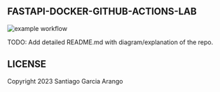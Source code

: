## FASTAPI-DOCKER-GITHUB-ACTIONS-LAB

![example workflow](https://github.com/san99tiago/fastapi-docker-github-actions/actions/workflows/ci.yml/badge.svg)

TODO: Add detailed README.md with diagram/explanation of the repo.

## LICENSE

Copyright 2023 Santiago Garcia Arango

